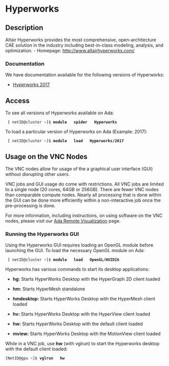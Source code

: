 # Hyperworks

## Description

Altair Hyperworks provides the most comprehensive, open-architecture CAE
solution in the industry including best-in-class modeling, analysis, and
optimization. - Homepage: <http://www.altairhyperworks.com/>

### Documentation

We have documentation available for the following versions of
Hyperworks:

  - [Hyperworks 2017](https://hprc.tamu.edu/softwareDocs/hyperworks/2017/altair_help/welcome_page.htm)

## Access

To see all versions of Hyperworks available on Ada:

` [ netID@cluster ~]$ `**`module   spider   Hyperworks`**

To load a particular version of Hyperworks on Ada (Example: 2017):

` [ netID@cluster ~]$ `**`module   load   Hyperworks/2017`**

## Usage on the VNC Nodes

The VNC nodes allow for usage of the a graphical user interface (GUI)
without disrupting other users.

VNC jobs and GUI usage do come with restrictions. All VNC jobs are
limited to a single node (20 cores, 64GB or 256GB). There are fewer VNC
nodes than comparable compute nodes. Nearly all processing that is done
within the GUI can be done more efficiently within a non-interactive job
once the pre-processing is done.

For more information, including instructions, on using software on the
VNC nodes, please visit our [Ada Remote
Visualization](/kb3/Software/useful-tools/SW@Remote-Viz/ "wikilink")
page.

### Running the Hyperworks GUI

Using the Hyperworks GUI requires loading an OpenGL module before
launching the GUI. To load the necessary OpenGL module on Ada:

` [ netID@cluster ~]$ `**`module   load   OpenGL/NVIDIA`**

Hyperworks has various commands to start its desktop applications:

  - **hg:** Starts HyperWorks Desktop with the HyperGraph 2D client
    loaded

<!-- end list -->

  - **hm:** Starts HyperMesh standalone

<!-- end list -->

  - **hmdesktop:** Starts HyperWorks Desktop with the HyperMesh client
    loaded

<!-- end list -->

  - **hv:** Starts HyperWorks Desktop with the HyperView client loaded

<!-- end list -->

  - **hw:** Starts HyperWorks Desktop with the default client loaded

<!-- end list -->

  - **mview:** Starts HyperWorks Desktop with the MotionView client
    loaded

While in a VNC job, use **hw** (with vglrun) to start the Hyperworks
desktop with the default client loaded:

`[NetID@gpu ~]$ `**`vglrun   hw`**
